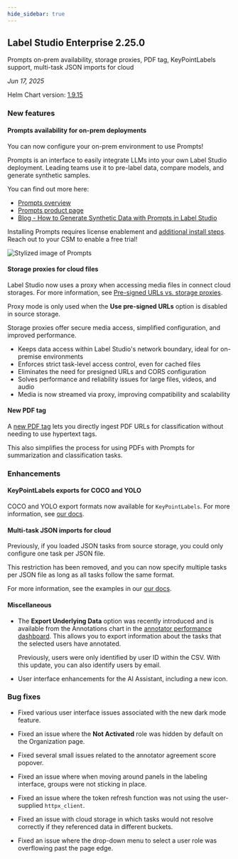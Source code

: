 ```yaml
---
hide_sidebar: true
---
```


## Label Studio Enterprise 2.25.0

<div class="onprem-highlight">Prompts on-prem availability, storage proxies, PDF tag, KeyPointLabels support, multi-task JSON imports for cloud</div>

*Jun 17, 2025*

Helm Chart version: [1.9.15](https://github.com/HumanSignal/charts/blob/master/heartex/label-studio/Chart.yaml)

### New features

#### Prompts availability for on-prem deployments

You can now configure your on-prem environment to use Prompts! 

Prompts is an interface to easily integrate LLMs into your own Label Studio deployment. Leading teams use it to pre-label data, compare models, and generate synthetic samples.

You can find out more here:

* [Prompts overview](prompts_overview)
* [Prompts product page](https://humansignal.com/platform/prompts/)
* [Blog - How to Generate Synthetic Data with Prompts in Label Studio](https://humansignal.com/blog/how-to-generate-synthetic-data-with-prompts-in-label-studio/)


Installing Prompts requires license enablement and [additional install steps](install_prompts). Reach out to your CSM to enable a free trial!

![Stylized image of Prompts](/images/releases/dog-prompts.png)

#### Storage proxies for cloud files

Label Studio now uses a proxy when accessing media files in connect cloud storages. For more information, see [Pre-signed URLs vs. storage proxies](https://docs.humansignal.com/guide/storage#Pre-signed-URLs-vs-Storage-proxies).

Proxy mode is only used when the **Use pre-signed URLs** option is disabled in source storage.

Storage proxies offer secure media access, simplified configuration, and improved performance.

- Keeps data access within Label Studio's network boundary, ideal for on-premise environments
- Enforces strict task-level access control, even for cached files
- Eliminates the need for presigned URLs and CORS configuration
- Solves performance and reliability issues for large files, videos, and audio
- Media is now streamed via proxy, improving compatibility and scalability

#### New PDF tag

A [new PDF tag](/tags/pdf) lets you directly ingest PDF URLs for classification without needing to use hypertext tags.

This also simplifies the process for using PDFs with Prompts for summarization and classification tasks. 



### Enhancements

#### KeyPointLabels exports for COCO and YOLO

COCO and YOLO export formats now available for `KeyPointLabels`. For more information, see [our docs](https://docs.humansignal.com/guide/export#COCO). 

#### Multi-task JSON imports for cloud

Previously, if you loaded JSON tasks from source storage, you could only configure one task per JSON file.

This restriction has been removed, and you can now specify multiple tasks per JSON file as long as all tasks follow the same format.

For more information, see the examples in our [our docs](https://docs.humansignal.com/guide/storage#Off).


#### Miscellaneous

- The **Export Underlying Data** option was recently introduced and is available from the Annotations chart in the [annotator performance dashboard](dashboard_annotator). This allows you to export information about the tasks that the selected users have annotated. 

    Previously, users were only identified by user ID within the CSV. With this update, you can also identify users by email.

- User interface enhancements for the AI Assistant, including a new icon.


### Bug fixes

- Fixed various user interface issues associated with the new dark mode feature.

- Fixed an issue where the **Not Activated** role was hidden by default on the Organization page.

- Fixed several small issues related to the annotator agreement score popover.

- Fixed an issue where when moving around panels in the labeling interface, groups were not sticking in place.

- Fixed an issue where the token refresh function was not using the user-supplied `httpx_client`.

- Fixed an issue with cloud storage in which tasks would not resolve correctly if they referenced data in different buckets.

- Fixed an issue where the drop-down menu to select a user role was overflowing past the page edge.


